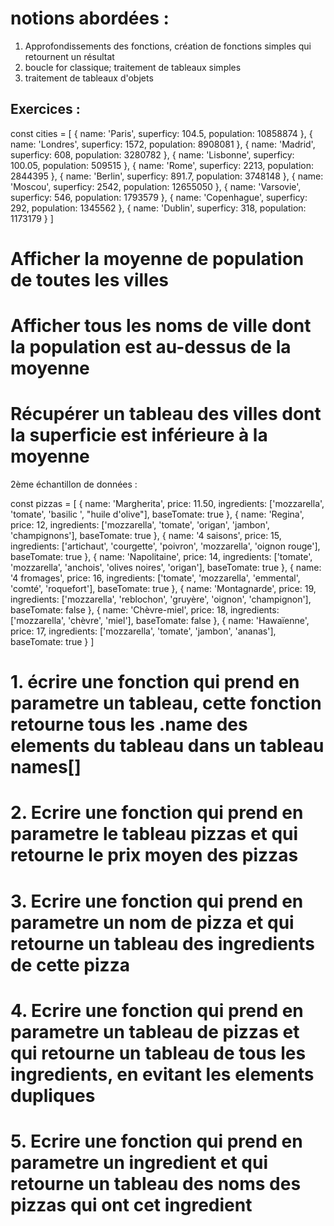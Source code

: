 # notions abordées :

1. Approfondissements des fonctions, création de fonctions simples qui retournent un résultat
2. boucle for classique; traitement de tableaux simples
3. traitement de tableaux d'objets

## Exercices :

const cities = [
    {
        name: 'Paris',
        superficy: 104.5,
        population: 10858874
    },
    {
        name: 'Londres',
        superficy: 1572,
        population: 8908081
    },
    {
        name: 'Madrid',
        superficy: 608,
        population: 3280782
    },
    {
        name: 'Lisbonne',
        superficy: 100.05,
        population: 509515
    },
    {
        name: 'Rome',
        superficy: 2213,
        population: 2844395
    },
    {
        name: 'Berlin',
        superficy: 891.7,
        population: 3748148
    },
    {
        name: 'Moscou',
        superficy: 2542,
        population: 12655050
    },
    {
        name: 'Varsovie',
        superficy: 546,
        population: 1793579
    },
    {
        name: 'Copenhague',
        superficy: 292,
        population: 1345562
    },
    {
        name: 'Dublin',
        superficy: 318,
        population: 1173179
    }
]

# Afficher la moyenne de population de toutes les villes
# Afficher tous les noms de ville dont la population est au-dessus de la moyenne
# Récupérer un tableau des villes dont la superficie est inférieure à la moyenne

2ème échantillon de données :

const pizzas = [
    {
        name: 'Margherita',
        price: 11.50,
        ingredients: ['mozzarella', 'tomate', 'basilic ', "huile d'olive"],
        baseTomate: true
    },
    {
        name: 'Regina',
        price: 12,
        ingredients: ['mozzarella', 'tomate', 'origan', 'jambon', 'champignons'],
        baseTomate: true
    },
    {
        name: '4 saisons',
        price: 15,
        ingredients: ['artichaut', 'courgette', 'poivron', 'mozzarella', 'oignon rouge'],
        baseTomate: true
    },
    {
        name: 'Napolitaine',
        price: 14,
        ingredients: ['tomate', 'mozzarella', 'anchois', 'olives noires', 'origan'],
        baseTomate: true
    },
    {
        name: '4 fromages',
        price: 16,
        ingredients: ['tomate', 'mozzarella', 'emmental', 'comté', 'roquefort'],
        baseTomate: true
    },
    {
        name: 'Montagnarde',
        price: 19,
        ingredients: ['mozzarella', 'reblochon', 'gruyère', 'oignon', 'champignon'],
        baseTomate: false
    },
    {
        name: 'Chèvre-miel',
        price: 18,
        ingredients: ['mozzarella', 'chèvre', 'miel'],
        baseTomate: false
    },
    {
        name: 'Hawaïenne',
        price: 17,
        ingredients: ['mozzarella', 'tomate', 'jambon', 'ananas'],
        baseTomate: true
    }
]

# 1. écrire une fonction qui prend en parametre un tableau, cette fonction retourne tous les .name des elements du tableau dans un tableau names[]

# 2. Ecrire une fonction qui prend en parametre le tableau pizzas et qui retourne le prix moyen des pizzas

# 3. Ecrire une fonction qui prend en parametre un nom de pizza et qui retourne un tableau des ingredients de cette pizza

# 4. Ecrire une fonction qui prend en parametre un tableau de pizzas et qui retourne un tableau de tous les ingredients, en evitant les elements dupliques

# 5. Ecrire une fonction qui prend en parametre un ingredient et qui retourne un tableau des noms des pizzas qui ont cet ingredient
